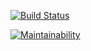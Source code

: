 [![Build Status](https://travis-ci.org/Baalmart/optimise-backend.svg?branch=master)](https://travis-ci.org/Baalmart/optimise-backend)

[![Maintainability](https://api.codeclimate.com/v1/badges/a572cb504aa41b7408c4/maintainability)](https://codeclimate.com/github/Baalmart/optimise-backend/maintainability)